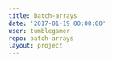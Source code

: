 ```yaml
---
title: batch-arrays
date: '2017-01-19 00:00:00'
user: tumblegamer
repo: batch-arrays
layout: project
---
```

